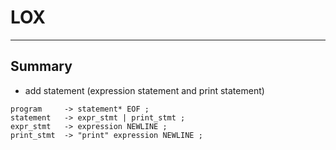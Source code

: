 # **LOX**
***

## **Summary**
 * add statement (expression statement and print statement)

```
program     -> statement* EOF ;
statement   -> expr_stmt | print_stmt ;
expr_stmt   -> expression NEWLINE ;
print_stmt  -> "print" expression NEWLINE ;
```
